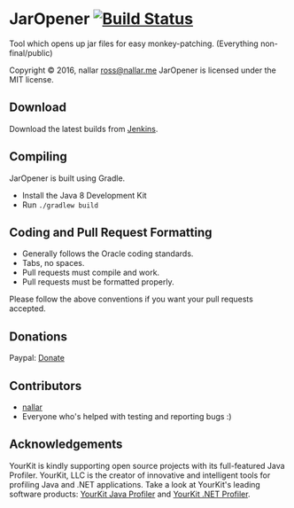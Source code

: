 JarOpener [![Build Status](http://nallar.me/buildservice/job/JarOpener/badge/icon)](http://nallar.me/buildservice/job/JarOpener/)
====
Tool which opens up jar files for easy monkey-patching. (Everything non-final/public)

Copyright &copy; 2016, nallar <ross@nallar.me>
JarOpener is licensed under the MIT license.

Download
---
Download the latest builds from [Jenkins].

Compiling
---
JarOpener is built using Gradle.

* Install the Java 8 Development Kit
* Run `./gradlew build`


Coding and Pull Request Formatting
---
* Generally follows the Oracle coding standards.
* Tabs, no spaces.
* Pull requests must compile and work.
* Pull requests must be formatted properly.

Please follow the above conventions if you want your pull requests accepted.

Donations
---

Paypal: [Donate](https://www.paypal.com/cgi-bin/webscr?cmd=_s-xclick&hosted_button_id=PTWH8MH8Y4WH8)

Contributors
---

* [nallar](https://github.com/nallar/ "Ross Allan")
* Everyone who's helped with testing and reporting bugs :)

Acknowledgements
---

YourKit is kindly supporting open source projects with its full-featured Java Profiler. YourKit, LLC is the creator of innovative and intelligent tools for profiling Java and .NET applications. Take a look at YourKit's leading software products: [YourKit Java Profiler](http://www.yourkit.com/java/profiler/index.jsp) and [YourKit .NET Profiler](http://www.yourkit.com/.net/profiler/index.jsp).

[Jenkins]: http://nallar.me/buildservice
